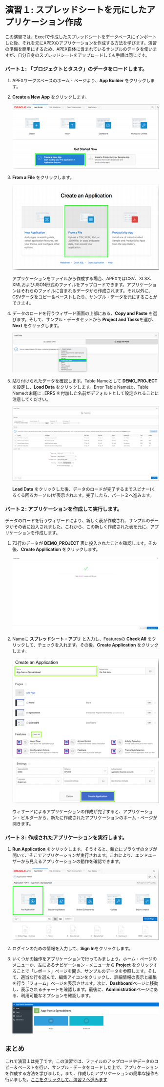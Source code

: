 # 演習１: スプレッドシートを元にしたアプリケーション作成

この演習では、Excelで作成したスプレッドシートをデータベースにインポートした後、それを元にAPEXのアプリケーションを作成する方法を学びます。演習の準備を簡単にするため、APEX自体に含まれているサンプルのデータを使いますが、自分自身のスプレッドシートをアップロードしても手順は同じです。

### **パート１**: 「プロジェクトとタスク」のデータをロードします。  
 
1.  APEXワークスペースのホーム・ページより、**App Builder** をクリックします。
2.  **Create a New App** をクリックします。

    ![](images/1/create-a-new-app.png)

3.  **From a File** をクリックします。

    ![](images/1/from-a-file.png)

    アプリケーションをファイルから作成する場合、APEXではCSV、XLSX、XMLおよびJSON形式のファイルをアップロードできます。アプリケーションはそれらのファイルに含まれるデータから作成されます。それ以外に、CSVデータをコピー＆ペーストしたり、サンプル・データを元にすることができます。

4.  データのロードを行うウィザード画面の上部にある、**Copy and Paste** を選びます。そして、サンプル・データセットから **Project and Tasks**を選び、**Next** をクリックします。

    ![](images/1/copy-paste-projects-tasks.png)

5.  貼り付けられたデータを確認します。Table Nameとして **DEMO_PROJECT** を設定し、**Load Data** をクリックします。Error Table Nameは、Table Nameの末尾に \_ERR$ を付加した名前がデフォルトとして設定されることに注意してください。

    ![](images/1/new-table-name.png)
    
    **Load Data** をクリックした後、データのロードが完了するまでスピナー(くるくる回るカーソル)が表示されます。完了したら、パート２へ進みます。

### **パート２**: アプリケーションを作成して実行します。 

データのロードを行うウィザードにより、新しく表が作成され、サンプルのデータがその表に投入されました。これから、この新しく作成された表を元に、アプリケーションを作成します。

1.  73行のデータが **DEMO_PROJECT** 表に投入されたことを確認します。その後、**Create Appllication** をクリックします。

    ![](images/1/continue-to-create-application-wizard.png)

2.  Nameに **スプレッドシート・アプリ** と入力し、Featuresの **Check All** をクリックして、チェックを入れます。その後、**Create Application** をクリックします。

    ![](images/1/name-for-application.png)
    ![](images/1/create-application.png)

    ウィザードによるアプリケーションの作成が完了すると、アプリケーション・ビルダーから、新たに作成されたアプリケーションのホーム・ページが開きます。

### **パート３**: 作成されたアプリケーションを実行します。

1.  **Run Application** をクリックします。そうすると、新たにブラウザのタブが開いて、そこでアプリケーションが実行されます。これにより、エンドユーザーから見えるアプリケーションの動作を確認できます。

    ![](images/1/run-application.png)

2.  ログインのための情報を入力して、**Sign In**をクリックします。
3.  いくつかの操作をアプリケーションで行ってみましょう。ホーム・ページのメニューか、左にあるナビゲーション・メニューから **Project** をクリックすることで「レポート」ページを開き、サンプルのデータを参照します。そして、適当な行を選んで、編集アイコンをクリックし、詳細情報の表示と編集を行う「フォーム」ページを表示させます。次に、**Dashboard**ページに移動し、表示されるチャートを確認します。最後に、**Administration**ページにある、利用可能なオプションを確認します。

    ![](images/1/new-app.png)

## まとめ

これで演習１は完了です。この演習では、ファイルのアップロードやデータのコピー＆ペーストを行い、サンプル・データをロードした上で、アプリケーションを作成する方法を学びました。また、作成したアプリケーションの簡単な操作も行いました。[ここをクリックして、演習２へ進みます](2-using-the-runtime-environment-improving-the-report-and-form.md)